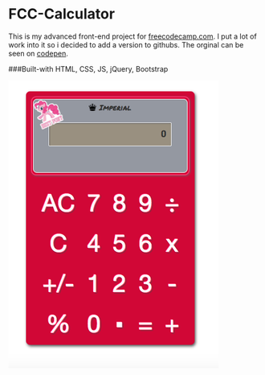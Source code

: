 # FCC-Calculator
This is my advanced front-end project for [freecodecamp.com](https://www.freecodecamp.com). I put a lot of work into it so i decided to add a version to githubs. The orginal can be seen on [codepen](http://codepen.io/jjspetz/full/OWXoeO/).

###Built-with
HTML, CSS, JS, jQuery, Bootstrap

![calculator](https://github.com/jjspetz/FCC-Calculator/blob/master/assets/calculator%20img.png)

